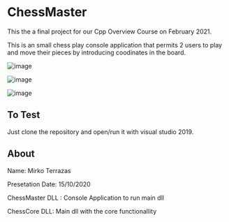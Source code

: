 # ChessMaster

This the a final project for our Cpp Overview Course on February 2021.

This is an small chess play console application that permits 2 users to play and move their pieces by introducing coodinates in the board.

![image](https://user-images.githubusercontent.com/12484932/115301187-de97f400-a12e-11eb-8a34-f18564318363.png)

![image](https://user-images.githubusercontent.com/12484932/115301213-e6f02f00-a12e-11eb-8683-c06fafa78577.png)

![image](https://user-images.githubusercontent.com/12484932/115301422-2c146100-a12f-11eb-898a-263bc913f798.png)

## To Test

Just clone the repository and open/run it with visual studio 2019. 

## About

Name: Mirko Terrazas

Presetation Date: 15/10/2020

ChessMaster DLL : Console Application to run main dll

ChessCore DLL: Main dll with the core functionallity
